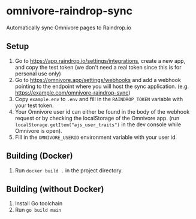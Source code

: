 # omnivore-raindrop-sync
Automatically sync Omnivore pages to Raindrop.io

## Setup
1. Go to https://app.raindrop.io/settings/integrations, create a new app, and copy the test token (we don't need a real token since this is for personal use only)
2. Go to https://omnivore.app/settings/webhooks and add a webhook pointing to the endpoint where you will host the sync application. (e.g. https://example.com/omnivore-raindrop-sync)
3. Copy `example.env` to `.env` and fill in the `RAINDROP_TOKEN` variable with your test token.
4. Your Omnivore user id can either be found in the body of the webhook request or by checking the localStorage of the Omnivore app. (run `localStorage.getItem("ajs_user_traits")` in the dev console while Omnivore is open).
5. Fill in the `OMNIVORE_USERID` environment variable with your user id.

## Building (Docker)
1. Run `docker build .` in the project directory.

## Building (without Docker)
1. Install Go toolchain
2. Run `go build main`
